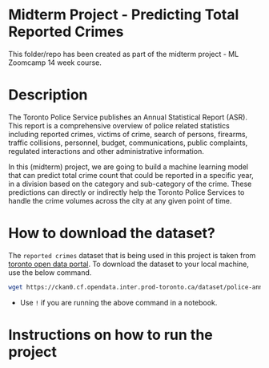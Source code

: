 # Midterm Project - Predicting Total Reported Crimes
This folder/repo has been created as part of the midterm project - ML Zoomcamp 14 week course. 

# Description
The Toronto Police Service publishes an Annual Statistical Report (ASR). This report is a comprehensive overview of police related statistics including reported crimes, victims of crime, search of persons, firearms, traffic collisions, personnel, budget, communications, public complaints, regulated interactions and other administrative information.  

In this (midterm) project, we are going to build a machine learning model that can predict total crime count that could be reported in a specific year, in a division based on the category and sub-category of the crime. These predictions can directly or indirectly help the Toronto Police Services to handle the crime volumes across the city at any given point of time.             

# How to download the dataset?
The `reported crimes` dataset that is being used in this project is taken from [toronto open data portal](https://open.toronto.ca/dataset/police-annual-statistical-report-reported-crimes/). To download the dataset to your local machine, use the below command. 

```sh
wget https://ckan0.cf.opendata.inter.prod-toronto.ca/dataset/police-annual-statistical-report-reported-crimes/resource/900b1303-c7d1-43b8-99e4-d04c7dd4607f/download/Reported%20Crimes.csv
```
- Use `!` if you are running the above command in a notebook.

# Instructions on how to run the project


